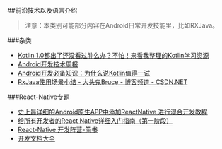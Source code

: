 
##前沿技术以及语言介绍

>注意：本类别可能部分内容在Android日常开发技能里，比如RXJava。

###杂类
* [Kotlin 1.0都出了还没看过肿么办？不怕！来看我整理的Kotlin学习资源 ](http://mp.weixin.qq.com/s?__biz=MzA3ODg4MDk0Ng==&mid=401833091&idx=1&sn=9685218eeac4abfbafdfacd81950bfa1#rd  "Title")
* [Android开发技术周报](http://www.androidweekly.cn/  "Title")
* [Android开发必备知识：为什么说Kotlin值得一试](http://bugly.qq.com/bbs/forum.php?mod=viewthread&tid=624 "Title")
* [RxJava使用场景小结 - 大头鬼Bruce - 博客频道 - CSDN.NET](http://blog.csdn.net/lzyzsd/article/details/50120801 "Title")


###React-Native专题
* [史上最详细的Android原生APP中添加ReactNative 进行混合开发教程](http://www.jianshu.com/p/22aa14664cf9?open_source=weibo_search "Title")
* [给所有开发者的React Native详细入门指南（第一阶段）](http://www.jianshu.com/p/fa0874be0827 "Title")
* [React-Native 开发阵营-简书](http://www.jianshu.com/c/b4ce1d706d1f "Title")
* [开发文档大全](http://reactnative.cn/docs/0.40/getting-started.html#content "Title")
